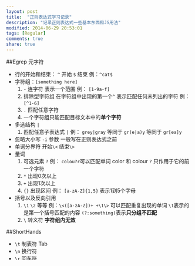 ```yaml
---
layout: post
title:  "正则表达式学习记录"
description: "记录正则表达式一些基本东西和JS用法"
modified: 2014-06-29 20:53:01
tags: [Regular]
comments: true
share: true
---
```


##Egrep 元字符
 
* 行的开始和结束： ``^`` 开始  ``$`` 结束   例：``^cat$``
* 字符组：``[something here]``
    1. ``-`` 连字符   表示一个范围   例： ``[1-9a-f]``
    2. 排除型字符组    在字符组中出现的第一个``^`` 表示匹配任何未列出的字符  例： ``[^1-6]``
    3. ``.`` 匹配任意字符
    4. 一个字符组只能匹配目标文本中的**单个字符**
* 多选结构  ``|``
    1. 匹配任意子表达式 ``|``  例： ``grey|gray`` 等同于 ``gr(e|a)y`` 等同于 ``gr[ea]y``
* 忽略大小写  ``-i`` 参数   一般写在正则表达式之前
* 单词分界符  开始``\<``     结束``\>``
* 量词
    1. 可选元素  ``?``    例： ``colou?r``可以匹配单词 color 和 colour    ``?`` 只作用于它的前一个字符
    2. ``*`` 出现0次以上
    3. ``+`` 出现1次以上
    4. ``{}``  出现区间   例： ``[a-zA-Z]{1,5}``   表示1到5个字母
* 括号以及反向引用
    1. ``\1``  ``\2``  等等  例：``\<([a-zA-Z])+ +\1\>`` 可以匹配重复出现的单词  ``\1``表示的是第一个括号匹配的内容  ``(?:something)``表示**只分组不匹配**
    2. ``\`` 转义符  **字符组内无效**

##ShortHands

* ``\t`` 制表符 Tab
* ``\n`` 换行符
* ``\r`` 回车符
* ``\s`` 任何空白字符
* ``\S``  除了任何``\s``以外的字符
* ``\w``  等同于``[a-zA-Z0-9]``   (``\w+``可以用来匹配一个单词)
* ``\W``  等同于``[^a-zA-Z0-9]``      
* ``\d``  数字
* ``\D`` 非数字   即``[^0-9]``
* ``\b``  单词分界符
* ``[\u4e00-\u9fa5]``  中文

##环视   

* 确定位置，不匹配文本
* 逆序环视
    1. ``(?<=..........)``    肯定逆序环视，子表达式能够匹配**左侧**文本，位置在文本右侧
    2. ``(?<！..........)``   否定逆序环视，子表达式不能够匹配**左侧**文本，位置在文本右侧
* 顺序环视
    1. ``(?=........)``        肯定顺序环视，子表达式能够匹配**右侧**文本，位置在文本左侧
    1. ``(?！........)``       否定顺序环视，子表达式不能够匹配**右侧**文本，位置在文本左侧
* ``(?<!\w)(?=\w)|(?<=\w)(?!\w)`` 等同于``\b``   也就是单词分界符


##常用正则表达式（perl）

* Email : ``\b(\w[-.\w]*\@[-a-z0-9]+(\.[-a-z0-9]+)*\.([a-z]+)\b``
* Url地址 : ``\b((https?|ftp):\/\/[-a-z0-9]+(\.[-a-z0-9]+)*\.([a-z]+)\b([-a-z0-9_:\@&?=+,.!/~*`%\$]*(?<![.,?!]))?``



##JavaScript用法
* test  检查指定的字符串是否存在
{% highlight javascript %}
var str = 'hellow word!';
var reg = /low/gi;
console.log(reg.test(str));  //true  参数g为全局  参数i为忽略大小写
{% endhighlight %}

* exec  返回查询值
{% highlight javascript %}
var str = 'hellow word!';
var reg = /low/gi;
console.log(reg.exec(str));  //low
{% endhighlight %}

* match  得到查询数组
{% highlight javascript %}
var str = 'hellow word!';
var reg = /o/gi;
var arrays = str.match(reg);  //返回数组
{% endhighlight %}

* search  返回搜索位置  类似于indexof
{% highlight javascript %}
var str = 'hellow word!';
var reg = /o/gi;
var num= str.search(reg);  // 4
{% endhighlight %}

* replace  替换字符  利用正则替换
{% highlight javascript %}
var str = 'hellow word!';
var reg = /o/gi;
var num= str.replace(reg,'l');  // 'helllw wlrd!'
{% endhighlight %}

* split   利用正则分割数组
{% highlight javascript %}
var str = 'hellow word!';
var reg = /o/gi;
var arrays = str.split(reg);  //返回数组
{% endhighlight %}

##Python用法

{% highlight python %}
import re
m = re.search('[0-9]','abcdef9ghijk')
print(m.group(0))

#######常用表达式

m = re.search(pattern, string)  # 搜索整个字符串，直到发现符合的子字符串。
m = re.match(pattern, string)   # 从头开始检查字符串是否符合正则表达式。必须从字符串的第一个字符开始就相符。
re.split()    # 根据正则表达式分割字符串， 将分割后的所有子字符串放在一个表(list)中返回
re.findall()  # 根据正则表达式搜索字符串，将所有符合的子字符串放在一给表(list)中返回
{% endhighlight %}



 

















